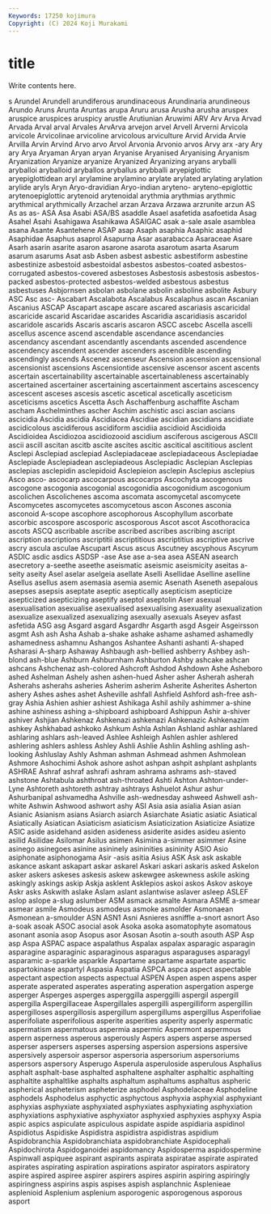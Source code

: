 ```yaml
---
Keywords: 17250 kojimura
Copyright: (C) 2024 Koji Murakami
---
```


# title

Write contents here.



s
Arundel Arundell arundiferous arundinaceous Arundinaria arundineous Arundo Aruns Arunta Aruntas
arupa Aruru arusa Arusha arusha aruspex aruspice aruspices aruspicy arustle
Arutiunian Aruwimi ARV Arv Arva Arvad Arvada Arval arval Arvales
ArvArva arvejon arvel Arvell Arverni Arvicola arvicole Arvicolinae arvicoline arvicolous
arviculture Arvid Arvida Arvie Arvilla Arvin Arvind Arvo arvo Arvol
Arvonia Arvonio arvos Arvy arx -ary Ary ary Arya Aryaman
Aryan aryan Aryanise Aryanised Aryanising Aryanism Aryanization Aryanize aryanize Aryanized
Aryanizing aryans aryballi aryballoi aryballoid aryballos aryballus arybballi aryepiglottic aryepiglottidean
aryl arylamine arylamino arylate arylated arylating arylation arylide aryls Aryn
Aryo-dravidian Aryo-indian aryteno- aryteno-epiglottic arytenoepiglottic arytenoid arytenoidal arythmia arythmias arythmic
arythmical arythmically Arzachel arzan Arzava Arzawa arzrunite arzun AS As
as as- ASA Asa Asabi ASA/BS asaddle Asael asafetida asafoetida
Asag Asahel Asahi Asahigawa Asahikawa ASAIGAC asak a-sale asale asamblea
asana Asante Asantehene ASAP asap Asaph asaphia Asaphic asaphid Asaphidae
Asaphus asaprol Asapurna Asar asarabacca Asaraceae Asare Asarh asarin asarite
asaron asarone asarota asarotum asarta Asarum asarum asarums Asat asb
Asben asbest asbestic asbestiform asbestine asbestinize asbestoid asbestoidal asbestos asbestos-coated
asbestos-corrugated asbestos-covered asbestoses Asbestosis asbestosis asbestos-packed asbestos-protected asbestos-welded asbestous asbestus
asbestuses Asbjornsen asbolan asbolane asbolin asboline asbolite Asbury ASC Asc
asc- Ascabart Ascalabota Ascalabus Ascalaphus ascan Ascanian Ascanius ASCAP Ascapart
ascape ascare ascared ascariasis ascaricidal ascaricide ascarid Ascaridae ascarides Ascaridia
ascaridiasis ascaridol ascaridole ascarids Ascaris ascaris ascaron ASCC ascebc Ascella
ascelli ascellus ascence ascend ascendable ascendance ascendancies ascendancy ascendant ascendantly
ascendants ascended ascendence ascendency ascendent ascender ascenders ascendible ascending ascendingly
ascends Ascenez ascenseur Ascension ascension ascensional ascensionist ascensions Ascensiontide ascensive
ascensor ascent ascents ascertain ascertainability ascertainable ascertainableness ascertainably ascertained ascertainer
ascertaining ascertainment ascertains ascescency ascescent asceses ascesis ascetic ascetical ascetically
asceticism asceticisms ascetics Ascetta Asch Aschaffenburg aschaffite Ascham ascham Aschelminthes
ascher Aschim aschistic asci ascian ascians ascicidia Ascidia ascidia Ascidiacea
Ascidiae ascidian ascidians ascidiate ascidicolous ascidiferous ascidiform ascidiia ascidioid Ascidioida
Ascidioidea Ascidiozoa ascidiozooid ascidium asciferous ascigerous ASCII ascii ascill ascitan
ascitb ascite ascites ascitic ascitical ascititious asclent Asclepi Asclepiad asclepiad
Asclepiadaceae asclepiadaceous Asclepiadae Asclepiade Asclepiadean asclepiadeous Asclepiadic Asclepian Asclepias asclepias
asclepidin asclepidoid Asclepieion asclepin Asclepius asclepius Asco asco- ascocarp ascocarpous
ascocarps Ascochyta ascogenous ascogone ascogonia ascogonial ascogonidia ascogonidium ascogonium ascolichen
Ascolichenes ascoma ascomata ascomycetal ascomycete Ascomycetes ascomycetes ascomycetous ascon Ascones
asconia asconoid A-scope ascophore ascophorous Ascophyllum ascorbate ascorbic ascospore ascosporic
ascosporous Ascot ascot Ascothoracica ascots ASCQ ascribable ascribe ascribed ascribes
ascribing ascript ascription ascriptions ascriptitii ascriptitious ascriptitius ascriptive ascrive ascry
ascula asculae Ascupart Ascus ascus Ascutney ascyphous Ascyrum ASDIC asdic
asdics ASDSP -ase Ase ase a-sea asea ASEAN asearch asecretory
a-seethe aseethe aseismatic aseismic aseismicity aseitas a-seity aseity Asel aselar
aselgeia asellate Aselli Asellidae Aselline aselline Asellus asellus asem asemasia
asemia asemic Asenath Aseneth asepalous asepses asepsis aseptate aseptic aseptically
asepticism asepticize asepticized asepticizing aseptify aseptol aseptolin Aser asexual asexualisation
asexualise asexualised asexualising asexuality asexualization asexualize asexualized asexualizing asexually asexuals
Aseyev asfast asfetida ASG asg Asgard asgard Asgardhr Asgarth asgd
Asgeir Asgeirsson asgmt Ash ash Asha Ashab a-shake ashake ashame
ashamed ashamedly ashamedness ashamnu Ashangos Ashantee Ashanti ashanti A-shaped Asharasi
A-sharp Ashaway Ashbaugh ash-bellied ashberry Ashbey ash-blond ash-blue Ashburn Ashburnham
Ashburton Ashby ashcake ashcan ashcans Ashchenaz ash-colored Ashcroft Ashdod Ashdown
Ashe Asheboro ashed Ashelman Ashely ashen ashen-hued Asher asher Asherah
asherah Asherahs asherahs asheries Asherim asherim Asherite Asherites Asherton ashery
Ashes ashes ashet Asheville ashfall Ashfield Ashford ash-free ash-gray Ashia
Ashien ashier ashiest Ashikaga Ashil ashily ashimmer a-shine ashine ashiness
ashing a-shipboard ashipboard Ashippun Ashir a-shiver ashiver Ashjian Ashkenaz Ashkenazi
ashkenazi Ashkenazic Ashkenazim ashkey Ashkhabad ashkoko Ashkum Ashla Ashlan Ashland
ashlar ashlared ashlaring ashlars ash-leaved Ashlee Ashleigh Ashlen ashler ashlered
ashlering ashlers ashless Ashley Ashli Ashlie Ashlin Ashling ashling ash-looking
Ashluslay Ashly Ashman ashman Ashmead ashmen Ashmolean Ashmore Ashochimi Ashok
ashore ashot ashpan ashpit ashplant ashplants ASHRAE Ashraf ashraf ashrafi
ashram ashrama ashrams ash-staved ashstone Ashtabula ashthroat ash-throated Ashti Ashton
Ashton-under-Lyne Ashtoreth ashtoreth ashtray ashtrays Ashuelot Ashur ashur Ashurbanipal ashvamedha
Ashville ash-wednesday ashweed Ashwell ash-white Ashwin Ashwood ashwort ashy ASI
Asia asia asialia Asian asian Asianic Asianism asians Asiarch asiarch
Asiarchate Asiatic asiatic Asiatical Asiatically Asiatican Asiaticism asiaticism Asiaticization Asiaticize
Asiatize ASIC aside asidehand asiden asideness asiderite asides asideu asiento
asilid Asilidae Asilomar Asilus asimen Asimina a-simmer asimmer Asine asinego
asinegoes asinine asininely asininities asininity ASIO Asio asiphonate asiphonogama Asir
-asis asitia Asius ASK Ask ask askable askance askant askapart
askar askarel Askari askari askaris asked Askelon asker askers askeses
askesis askew askewgee askewness askile asking askingly askings askip Askja
asklent Asklepios askoi askos Askov askoye Askr asks Askwith aslake
Aslam aslant aslantwise aslaver asleep ASLEF aslop aslope a-slug aslumber
ASM asmack asmalte Asmara ASME a-smear asmear asmile Asmodeus asmodeus
asmoke asmolder Asmonaean Asmonean a-smoulder ASN ASN1 Asni Asnieres asniffle
a-snort asnort Aso a-soak asoak ASOC asocial asok Asoka asoka
asomatophyte asomatous asonant asonia asop Asopus asor Asosan Asotin a-south
asouth ASP Asp asp Aspa ASPAC aspace aspalathus Aspalax aspalax
asparagic asparagin asparagine asparaginic asparaginous asparagus asparaguses asparagyl asparamic a-sparkle
asparkle Aspartame aspartame aspartate aspartic aspartokinase aspartyl Aspasia Aspatia ASPCA
aspca aspect aspectable aspectant aspection aspects aspectual ASPEN Aspen aspen
aspens asper asperate asperated asperates asperating asperation aspergation asperge asperger
Asperges asperges asperggilla asperggilli aspergil aspergill aspergilla Aspergillaceae Aspergillales aspergilli
aspergilliform aspergillin aspergilloses aspergillosis aspergillum aspergillums aspergillus Asperifoliae asperifoliate asperifolious
asperite asperities asperity asperly aspermatic aspermatism aspermatous aspermia aspermic Aspermont
aspermous aspern asperness asperous asperously Aspers aspers asperse aspersed asperser
aspersers asperses aspersing aspersion aspersions aspersive aspersively aspersoir aspersor aspersoria
aspersorium aspersoriums aspersors aspersory Asperugo Asperula asperuloside asperulous Asphalius asphalt
asphalt-base asphalted asphaltene asphalter asphaltic asphalting asphaltite asphaltlike asphalts asphaltum
asphaltums asphaltus aspheric aspherical aspheterism aspheterize asphodel Asphodelaceae Asphodeline asphodels
Asphodelus asphyctic asphyctous asphyxia asphyxial asphyxiant asphyxias asphyxiate asphyxiated asphyxiates
asphyxiating asphyxiation asphyxiations asphyxiative asphyxiator asphyxied asphyxies asphyxy Aspia aspic
aspics aspiculate aspiculous aspidate aspide aspidiaria aspidinol Aspidiotus Aspidiske Aspidistra
aspidistra aspidistras aspidium Aspidobranchia Aspidobranchiata aspidobranchiate Aspidocephali Aspidochirota Aspidoganoidei aspidomancy
Aspidosperma aspidospermine Aspinwall aspiquee aspirant aspirants aspirata aspiratae aspirate aspirated
aspirates aspirating aspiration aspirations aspirator aspirators aspiratory aspire aspired aspiree
aspirer aspirers aspires aspirin aspiring aspiringly aspiringness aspirins aspis aspises
aspish asplanchnic Asplenieae asplenioid Asplenium asplenium asporogenic asporogenous asporous asport
